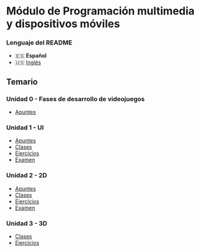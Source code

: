 # Módulo de Programación multimedia y dispositivos móviles

### Lenguaje del README
- 🇪🇸 **Español**
- 🇺🇸 [Inglés](./README-en.md)

## Temario
### Unidad 0 - Fases de desarrollo de videojuegos
- [Apuntes](./Unidad0-Fases%20de%20desarrollo%20de%20videojuegos/Apuntes/)
### Unidad 1 - UI
- [Apuntes](./Unidad1-UI/Apuntes/)
- [Clases](./Unidad1-UI/Clases/)
- [Ejercicios](./Unidad1-UI/Ejercicios/)
- [Examen](./Unidad1-UI/Examen/)
### Unidad 2 - 2D
- [Apuntes](./Unidad2-2D/Apuntes/)
- [Clases](./Unidad2-2D/Clases/)
- [Ejercicios](./Unidad2-2D/Ejercicios/)
- [Examen](./Unidad2-2D/Examen/)
### Unidad 3 - 3D
- [Clases](./Unidad3-3D/Clases/)
- [Ejercicios](./Unidad3-3D/Ejercicio/)
